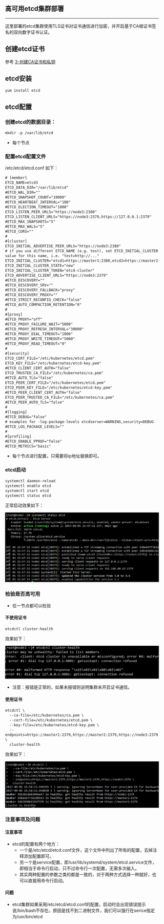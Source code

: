 ## 高可用etcd集群部署

---

这里部署的etcd集群使用TLS证书对证书通信进行加密，并开启基于CA根证书签名的双向数字证书认证。

## 创建etcd证书
参考 [3-创建CA证书和私钥](创建ca证书和秘钥.md)

## etcd安装

```
yum install etcd
```

## etcd配置

### 创建etcd的数据目录：

```
mkdir -p /var/lib/etcd
```

- 每个节点

### 配置etcd配置文件

/etc/etcd/etcd.conf 如下：

```
# [member]
ETCD_NAME=etcd3
ETCD_DATA_DIR="/var/lib/etcd"
#ETCD_WAL_DIR=""
#ETCD_SNAPSHOT_COUNT="10000"
#ETCD_HEARTBEAT_INTERVAL="100"
#ETCD_ELECTION_TIMEOUT="1000"
ETCD_LISTEN_PEER_URLS="https://node3:2380"
ETCD_LISTEN_CLIENT_URLS="https://node3:2379,https://127.0.0.1:2379"
#ETCD_MAX_SNAPSHOTS="5"
#ETCD_MAX_WALS="5"
#ETCD_CORS=""
#
#[cluster]
ETCD_INITIAL_ADVERTISE_PEER_URLS="https://node3:2380"
# if you use different ETCD_NAME (e.g. test), set ETCD_INITIAL_CLUSTER value for this name, i.e. "test=http://..."
ETCD_INITIAL_CLUSTER="etcd1=https://master1:2380,etcd2=https://master2:2380,etcd3=https://node3:2380"
ETCD_INITIAL_CLUSTER_STATE="new"
ETCD_INITIAL_CLUSTER_TOKEN="etcd-cluster"
ETCD_ADVERTISE_CLIENT_URLS="https://node3:2379"
#ETCD_DISCOVERY=""
#ETCD_DISCOVERY_SRV=""
#ETCD_DISCOVERY_FALLBACK="proxy"
#ETCD_DISCOVERY_PROXY=""
#ETCD_STRICT_RECONFIG_CHECK="false"
#ETCD_AUTO_COMPACTION_RETENTION="0"
#
#[proxy]
#ETCD_PROXY="off"
#ETCD_PROXY_FAILURE_WAIT="5000"
#ETCD_PROXY_REFRESH_INTERVAL="30000"
#ETCD_PROXY_DIAL_TIMEOUT="1000"
#ETCD_PROXY_WRITE_TIMEOUT="5000"
#ETCD_PROXY_READ_TIMEOUT="0"
#
#[security]
ETCD_CERT_FILE="/etc/kubernetes/etcd.pem"
ETCD_KEY_FILE="/etc/kubernetes/etcd-key.pem"
#ETCD_CLIENT_CERT_AUTH="false"
ETCD_TRUSTED_CA_FILE="/etc/kubernetes/ca.pem"
#ETCD_AUTO_TLS="false"
ETCD_PEER_CERT_FILE="/etc/kubernetes/etcd.pem"
ETCD_PEER_KEY_FILE="/etc/kubernetes/etcd-key.pem"
#ETCD_PEER_CLIENT_CERT_AUTH="false"
ETCD_PEER_TRUSTED_CA_FILE="/etc/kubernetes/ca.pem"
#ETCD_PEER_AUTO_TLS="false"
#
#[logging]
#ETCD_DEBUG="false"
# examples for -log-package-levels etcdserver=WARNING,security=DEBUG
#ETCD_LOG_PACKAGE_LEVELS=""
#
#[profiling]
#ETCD_ENABLE_PPROF="false"
#ETCD_METRICS="basic"

```

- 每个节点进行配置，只需要将ip地址替换即可。


### etcd启动

```
systemctl daemon-reload
systemctl enable etcd
systemctl start etcd
systemctl status etcd
```

正常启动效果如下：

![](assets/markdown-img-paste-20170905155359687.png)


### 检验是否高可用

- 任一节点都可以检验

#### 不使用证书

```
etcdctl cluster-health
```

效果如下：

![](assets/markdown-img-paste-20170905155632515.png)

- 注意：报错是正常的，如果未报错则说明集群未开启证书通信。

#### 使用证书

```
etcdctl \
  --ca-file=/etc/kubernetes/ca.pem \
  --cert-file=/etc/kubernetes/etcd.pem \
  --key-file=/etc/kubernetes/etcd-key.pem \
  --endpoints=https://master1:2379,https://master2:2379,https://node3:2379 \
  cluster-health
```

效果如下：

![](assets/markdown-img-paste-20170905155904502.png)



### 注意事项及问题

#### 注意事项




- etcd的配置有两个地方：
  - 一个是/etc/etcd/etcd.conf文件，这个文件中列出了所有的配置，去掉注释添加配置即可。
  - 另一个是service配置，即/usr/lib/systemd/system/etcd.service文件，即相当于命令行启动，只不过命令行一次配置，无需多次输入。
  - 其实两种配置的参数之类的都是一致的，对于两种方式选择一种就好，也可以直接用命令行启动。



#### 问题

- etcd集群如果采用/etc/etcd/etcd.conf的配置，启动时会出现错误提示说/bin/bash不存在。原因是找不到二进制文件，我们可以强行在serice指定为/usr/bin/etcd
